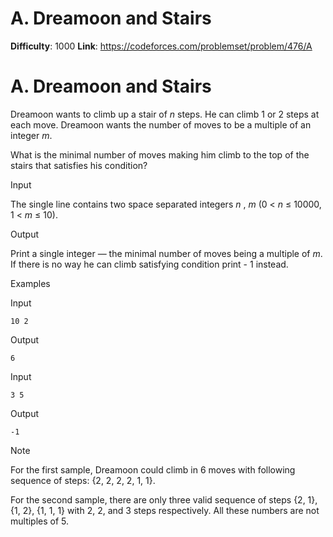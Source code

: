# A. Dreamoon and Stairs 
**Difficulty**: 1000 
**Link**: https://codeforces.com/problemset/problem/476/A

# A. Dreamoon and Stairs
Dreamoon wants to climb up a stair of _n_ steps. He can climb 1 or 2 steps at
each move. Dreamoon wants the number of moves to be a multiple of an integer
_m_.

What is the minimal number of moves making him climb to the top of the stairs
that satisfies his condition?

Input

The single line contains two space separated integers _n_ , _m_ (0 <  _n_ ≤
10000, 1 <  _m_ ≤ 10).

Output

Print a single integer — the minimal number of moves being a multiple of _m_.
If there is no way he can climb satisfying condition print  \- 1 instead.

Examples

Input

    
    
    10 2  
    

Output

    
    
    6  
    

Input

    
    
    3 5  
    

Output

    
    
    -1  
    

Note

For the first sample, Dreamoon could climb in 6 moves with following sequence
of steps: {2, 2, 2, 2, 1, 1}.

For the second sample, there are only three valid sequence of steps {2, 1},
{1, 2}, {1, 1, 1} with 2, 2, and 3 steps respectively. All these numbers are
not multiples of 5.

